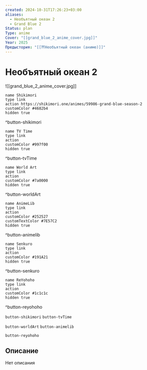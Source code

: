 ```yaml
---
created: 2024-10-31T17:26:23+03:00
aliases:
  - Необъятный океан 2
  - Grand Blue 2
Status: plan
Type: anime
Cover: "[[grand_blue_2_anime_cover.jpg]]"
Year: 2025
Предыстория: "[[⛩️Необъятный океан (аниме)]]"
---
```


# Необъятный океан 2

![[grand_blue_2_anime_cover.jpg]]

```button
name Shikimori
type link
action https://shikimori.one/animes/59986-grand-blue-season-2
customColor #4682b4
hidden true
```
^button-shikimori

```button
name TV Time
type link
action 
customColor #997f00
hidden true
```
^button-tvTime

```button
name World Art
type link
action 
customColor #7a0000
hidden true
```
^button-worldArt

```button
name AnimeLib
type link
action 
customColor #252527
customTextColor #7E57C2
hidden true
```
^button-animelib

```button
name Senkuro
type link
action 
customColor #191A21
hidden true
```
^button-senkuro

```button
name ReYohoho
type link
action 
customColor #1c1c1c
hidden true
```
^button-reyohoho



`button-shikimori` `button-tvTime`

`button-worldArt` `button-animelib`

`button-reyohoho`

## Описание

Нет описания
